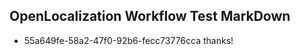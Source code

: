 ## OpenLocalization Workflow Test MarkDown
* 55a649fe-58a2-47f0-92b6-fecc73776cca thanks!

<!--HONumber=Aug16_HO3-->



